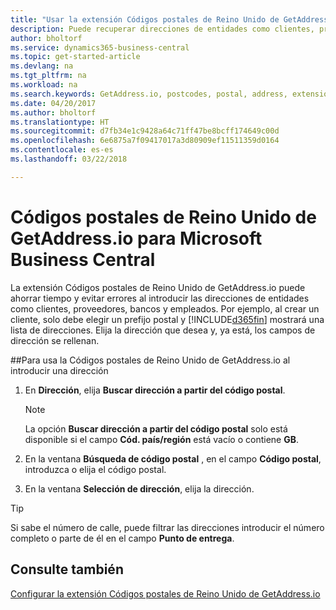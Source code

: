 ```yaml
---
title: "Usar la extensión Códigos postales de Reino Unido de GetAddress.io | Documentos de Microsoft"
description: Puede recuperar direcciones de entidades como clientes, proveedores, empleados y bancos en Reino Unido desde el servicio GetAddress.io.
author: bholtorf
ms.service: dynamics365-business-central
ms.topic: get-started-article
ms.devlang: na
ms.tgt_pltfrm: na
ms.workload: na
ms.search.keywords: GetAddress.io, postcodes, postal, address, extension
ms.date: 04/20/2017
ms.author: bholtorf
ms.translationtype: HT
ms.sourcegitcommit: d7fb34e1c9428a64c71ff47be8bcff174649c00d
ms.openlocfilehash: 6e6875a7f09417017a3d80909ef11511359d0164
ms.contentlocale: es-es
ms.lasthandoff: 03/22/2018

---
```


# <a name="the-getaddressio-uk-postcodes-extension-to-microsoft-business-central"></a>Códigos postales de Reino Unido de GetAddress.io para Microsoft Business Central
La extensión Códigos postales de Reino Unido de GetAddress.io puede ahorrar tiempo y evitar errores al introducir las direcciones de entidades como clientes, proveedores, bancos y empleados. Por ejemplo, al crear un cliente, solo debe elegir un prefijo postal y [!INCLUDE[d365fin](includes/d365fin_md.md)] mostrará una lista de direcciones. Elija la dirección que desea y, ya está, los campos de dirección se rellenan.  

##<a name="to-use-the-getaddressio-uk-postcodes-extension-when-you-enter-an-address"></a>Para usa la Códigos postales de Reino Unido de GetAddress.io al introducir una dirección
1. En **Dirección**, elija **Buscar dirección a partir del código postal**.  

    > [!NOTE]  
    >   La opción **Buscar dirección a partir del código postal** solo está disponible si el campo **Cód. país/región** está vacío o contiene **GB**.
2. En la ventana **Búsqueda de código postal** , en el campo **Código postal**, introduzca o elija el código postal.  
3. En la ventana **Selección de dirección**, elija la dirección.  

> [!TIP]  
>   Si sabe el número de calle, puede filtrar las direcciones introducir el número completo o parte de él en el campo **Punto de entrega**.


## <a name="see-also"></a>Consulte también
[Configurar la extensión Códigos postales de Reino Unido de GetAddress.io](LocalFunctionality/UnitedKingdom/uk-setup-postal-code-service.md)

